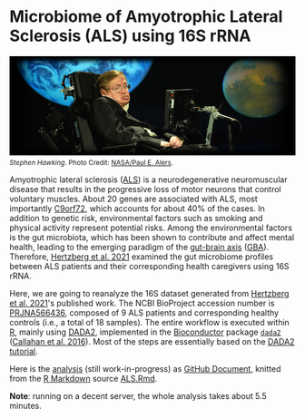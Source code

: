 # Microbiome of Amyotrophic Lateral Sclerosis (ALS) using 16S rRNA

![Stephen Hawking](images/stephen_hawking.png)
<small>*Stephen Hawking*. Photo Credit: [NASA/Paul E. Alers](https://flic.kr/p/6h1t6B).</small>

Amyotrophic lateral sclerosis ([ALS](https://en.wikipedia.org/wiki/Amyotrophic_lateral_sclerosis)) is a neurodegenerative neuromuscular disease that results in the progressive loss of motor neurons that control voluntary muscles. About 20 genes are associated with ALS, most importantly [C9orf72](https://en.wikipedia.org/wiki/C9orf72), which accounts for about 40% of the cases. In addition to genetic risk, environmental factors such as smoking and physical activity represent potential risks. Among the environmental factors is the gut microbiota, which has been shown to contribute and affect mental health, leading to the emerging paradigm of the [gut-brain axis](https://en.wikipedia.org/wiki/Gut%E2%80%93brain_axis) ([GBA](https://en.wikipedia.org/wiki/Gut%E2%80%93brain_axis)). Therefore, [Hertzberg et al. 2021](https://pubmed.ncbi.nlm.nih.gov/33818222/) examined the gut microbiome profiles between ALS patients and their corresponding health caregivers using 16S rRNA.

Here, we are going to reanalyze the 16S dataset generated from [Hertzberg et al. 2021](https://pubmed.ncbi.nlm.nih.gov/33818222/)'s published work. The NCBI BioProject accession number is [PRJNA566436](https://www.ncbi.nlm.nih.gov/bioproject/PRJNA566436), composed of 9 ALS patients and corresponding healthy controls (i.e., a total of 18 samples). The entire workflow is executed within [R](https://www.r-project.org/), mainly using [DADA2](https://github.com/benjjneb/dada2), implemented in the [Bioconductor](https://www.bioconductor.org/) package [`dada2`](https://www.bioconductor.org/packages/release/bioc/html/dada2.html) ([Callahan et al. 2016](https://pubmed.ncbi.nlm.nih.gov/27214047/)). Most of the steps are essentially based on the [DADA2 tutorial](https://benjjneb.github.io/dada2/tutorial.html).

Here is the [analysis](ALS.md) (still work-in-progress) as [GitHub Document](https://rmarkdown.rstudio.com/github_document_format.html), knitted from the [R Markdown](https://rmarkdown.rstudio.com/) source [ALS.Rmd](ALS.Rmd).

**Note**: running on a decent server, the whole analysis takes about 5.5 minutes.
